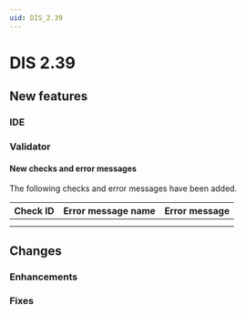 ```yaml
---
uid: DIS_2.39
---
```


# DIS 2.39

## New features

### IDE



### Validator

#### New checks and error messages

The following checks and error messages have been added.

| Check ID | Error message name | Error message |
|--|--|--|
|  |  |  |
|  |  |  |

## Changes

### Enhancements




### Fixes

